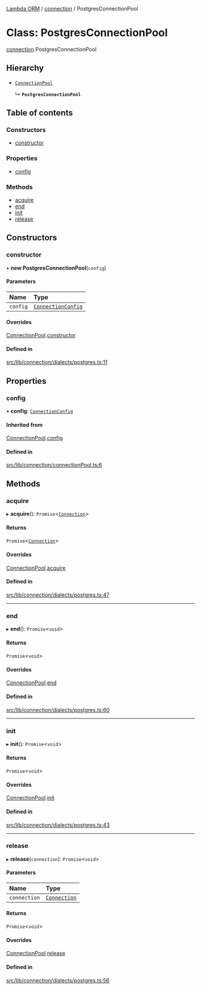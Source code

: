 [Lambda ORM](../README.md) / [connection](../modules/connection.md) / PostgresConnectionPool

# Class: PostgresConnectionPool

[connection](../modules/connection.md).PostgresConnectionPool

## Hierarchy

- [`ConnectionPool`](connection.ConnectionPool.md)

  ↳ **`PostgresConnectionPool`**

## Table of contents

### Constructors

- [constructor](connection.PostgresConnectionPool.md#constructor)

### Properties

- [config](connection.PostgresConnectionPool.md#config)

### Methods

- [acquire](connection.PostgresConnectionPool.md#acquire)
- [end](connection.PostgresConnectionPool.md#end)
- [init](connection.PostgresConnectionPool.md#init)
- [release](connection.PostgresConnectionPool.md#release)

## Constructors

### constructor

• **new PostgresConnectionPool**(`config`)

#### Parameters

| Name | Type |
| :------ | :------ |
| `config` | [`ConnectionConfig`](../interfaces/connection.ConnectionConfig.md) |

#### Overrides

[ConnectionPool](connection.ConnectionPool.md).[constructor](connection.ConnectionPool.md#constructor)

#### Defined in

[src/lib/connection/dialects/postgres.ts:11](https://github.com/FlavioLionelRita/lambda-orm/blob/c5c7261/src/lib/connection/dialects/postgres.ts#L11)

## Properties

### config

• **config**: [`ConnectionConfig`](../interfaces/connection.ConnectionConfig.md)

#### Inherited from

[ConnectionPool](connection.ConnectionPool.md).[config](connection.ConnectionPool.md#config)

#### Defined in

[src/lib/connection/connectionPool.ts:6](https://github.com/FlavioLionelRita/lambda-orm/blob/c5c7261/src/lib/connection/connectionPool.ts#L6)

## Methods

### acquire

▸ **acquire**(): `Promise`<[`Connection`](connection.Connection.md)\>

#### Returns

`Promise`<[`Connection`](connection.Connection.md)\>

#### Overrides

[ConnectionPool](connection.ConnectionPool.md).[acquire](connection.ConnectionPool.md#acquire)

#### Defined in

[src/lib/connection/dialects/postgres.ts:47](https://github.com/FlavioLionelRita/lambda-orm/blob/c5c7261/src/lib/connection/dialects/postgres.ts#L47)

___

### end

▸ **end**(): `Promise`<`void`\>

#### Returns

`Promise`<`void`\>

#### Overrides

[ConnectionPool](connection.ConnectionPool.md).[end](connection.ConnectionPool.md#end)

#### Defined in

[src/lib/connection/dialects/postgres.ts:60](https://github.com/FlavioLionelRita/lambda-orm/blob/c5c7261/src/lib/connection/dialects/postgres.ts#L60)

___

### init

▸ **init**(): `Promise`<`void`\>

#### Returns

`Promise`<`void`\>

#### Overrides

[ConnectionPool](connection.ConnectionPool.md).[init](connection.ConnectionPool.md#init)

#### Defined in

[src/lib/connection/dialects/postgres.ts:43](https://github.com/FlavioLionelRita/lambda-orm/blob/c5c7261/src/lib/connection/dialects/postgres.ts#L43)

___

### release

▸ **release**(`connection`): `Promise`<`void`\>

#### Parameters

| Name | Type |
| :------ | :------ |
| `connection` | [`Connection`](connection.Connection.md) |

#### Returns

`Promise`<`void`\>

#### Overrides

[ConnectionPool](connection.ConnectionPool.md).[release](connection.ConnectionPool.md#release)

#### Defined in

[src/lib/connection/dialects/postgres.ts:56](https://github.com/FlavioLionelRita/lambda-orm/blob/c5c7261/src/lib/connection/dialects/postgres.ts#L56)
